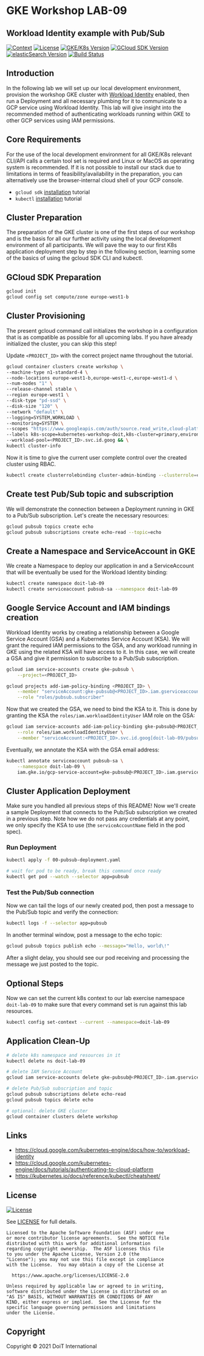 # GKE Workshop LAB-09

## Workload Identity example with Pub/Sub

[![Context](https://img.shields.io/badge/GKE%20Fundamentals-1-blue.svg)](https://opensource.org/licenses/Apache-2.0)
[![License](https://img.shields.io/badge/License-Apache%202.0-blue.svg)](https://opensource.org/licenses/Apache-2.0)
[![GKE/K8s Version](https://img.shields.io/badge/k8s%20version-1.18.20-blue.svg)](#)
[![GCloud SDK Version](https://img.shields.io/badge/gcloud%20version-359.0.0-blue.svg)](#)
[![elasticSearch Version](https://img.shields.io/badge/elasticsearch%20version-6.2.4-green.svg)](#)
[![Build Status](https://img.shields.io/badge/status-unstable-E47911.svg)](#)

## Introduction

In the following lab we will set up our local development environment, provision the workshop GKE cluster with [Workload Identity](https://cloud.google.com/kubernetes-engine/docs/how-to/workload-identity) enabled, then run a Deployment and all necessary plumbing for it to communicate to a GCP service using Workload Identity. This lab will give insight into the recommended method of authenticating workloads running within GKE to other GCP services using IAM permissions.

## Core Requirements

For the use of the local development environment for all GKE/K8s relevant CLI/API calls a certain tool set is required and Linux or MacOS as operating system is recommended. If it is not possible to install our stack due to limitations in terms of feasibility/availability in the preparation, you can alternatively use the browser-internal cloud shell of your GCP console.

- `gcloud sdk` [installation](https://cloud.google.com/sdk/docs/install) tutorial
- `kubectl` [installation](https://kubernetes.io/docs/tasks/tools/) tutorial

## Cluster Preparation

The preparation of the GKE cluster is one of the first steps of our workshop and is the basis for all our further activity using the local development environment of all participants. We will pave the way to our first K8s application deployment step by step in the following section, learning some of the basics of using the gcloud SDK CLI and kubectl.

## GCloud SDK Preparation
```bash
gcloud init
gcloud config set compute/zone europe-west1-b
```

## Cluster Provisioning

The present gcloud command call initializes the workshop in a configuration that is as compatible as possible for all upcoming labs. If you have already initialized the cluster, you can skip this step!

Update `<PROJECT_ID>` with the correct project name throughout the tutorial.

```bash
gcloud container clusters create workshop \
--machine-type n1-standard-4 \
--node-locations europe-west1-b,europe-west1-c,europe-west1-d \
--num-nodes "1" \
--release-channel stable \
--region europe-west1 \
--disk-type "pd-ssd" \
--disk-size "120" \
--network "default" \
--logging=SYSTEM,WORKLOAD \
--monitoring=SYSTEM \
--scopes "https://www.googleapis.com/auth/source.read_write,cloud-platform" \
--labels k8s-scope=kubernetes-workshop-doit,k8s-cluster=primary,environment=workshop \
--workload-pool=<PROJECT_ID>.svc.id.goog && \
kubectl cluster-info
```

Now it is time to give the current user complete control over the created cluster using RBAC.

```bash
kubectl create clusterrolebinding cluster-admin-binding --clusterrole=cluster-admin --user=$(gcloud config get-value account)
```

## Create test Pub/Sub topic and subscription

We will demonstrate the connection between a Deployment running in GKE to a Pub/Sub subscription. Let's create the necessary resources:

```bash
gcloud pubsub topics create echo
gcloud pubsub subscriptions create echo-read --topic=echo
```

## Create a Namespace and ServiceAccount in GKE

We create a Namespace to deploy our application in and a ServiceAccount that will be eventually be used for the Workload Identity binding:

```bash
kubectl create namespace doit-lab-09
kubectl create serviceaccount pubsub-sa --namespace doit-lab-09

```

## Google Service Account and IAM bindings creation

Workload Identity works by creating a relationship between a Google Service Account (GSA) and a Kubernetes Service Account (KSA). We will grant the required IAM permissions to the GSA, and any workload running in GKE using the related KSA will have access to it. In this case, we will create a GSA and give it permission to subscribe to a Pub/Sub subscription.

```bash
gcloud iam service-accounts create gke-pubsub \
    --project=<PROJECT_ID>

gcloud projects add-iam-policy-binding <PROJECT_ID> \
    --member "serviceAccount:gke-pubsub@<PROJECT_ID>.iam.gserviceaccount.com" \
    --role "roles/pubsub.subscriber"
```

Now that we created the GSA, we need to bind the KSA to it. This is done by granting the KSA the `roles/iam.workloadIdentityUser` IAM role on the GSA:

```bash
gcloud iam service-accounts add-iam-policy-binding gke-pubsub@<PROJECT_ID>.iam.gserviceaccount.com \
    --role roles/iam.workloadIdentityUser \
    --member "serviceAccount:<PROJECT_ID>.svc.id.goog[doit-lab-09/pubsub-sa]"
```

Eventually, we annotate the KSA with the GSA email address:

```bash
kubectl annotate serviceaccount pubsub-sa \
    --namespace doit-lab-09 \
    iam.gke.io/gcp-service-account=gke-pubsub@<PROJECT_ID>.iam.gserviceaccount.com
```

## Cluster Application Deployment

Make sure you handled all previous steps of this README! Now we'll create a sample Deployment that connects to the Pub/Sub subscription we created in a previous step. Note how we do not pass any credentials at any point, we only specify the KSA to use (the `serviceAccountName` field in the pod spec).

### Run Deployment
```bash
kubectl apply -f 00-pubsub-deployment.yaml

# wait for pod to be ready, break this command once ready
kubectl get pod --watch --selector app=pubsub
```

### Test the Pub/Sub connection

Now we can tail the logs of our newly created pod, then post a message to the Pub/Sub topic and verify the connection:

```bash
kubectl logs -f --selector app=pubsub
```

In another terminal window, post a message to the echo topic:

```bash
gcloud pubsub topics publish echo --message="Hello, world\!"
```

After a slight delay, you should see our pod receiving and processing the message we just posted to the topic.

## Optional Steps

Now we can set the current k8s context to our lab exercise namespace `doit-lab-09` to make sure that every command set is run against this lab resources.

```bash
kubectl config set-context --current --namespace=doit-lab-09
```

## Application Clean-Up

```bash
# delete k8s namespace and resources in it
kubectl delete ns doit-lab-09

# delete IAM Service Account
gcloud iam service-accounts delete gke-pubsub@<PROJECT_ID>.iam.gserviceaccount.com

# delete Pub/Sub subscription and topic
gcloud pubsub subscriptions delete echo-read
gcloud pubsub topics delete echo

# optional: delete GKE cluster
gcloud container clusters delete workshop
```

## Links

- https://cloud.google.com/kubernetes-engine/docs/how-to/workload-identity
- https://cloud.google.com/kubernetes-engine/docs/tutorials/authenticating-to-cloud-platform
- https://kubernetes.io/docs/reference/kubectl/cheatsheet/

## License

[![License](https://img.shields.io/badge/License-Apache%202.0-blue.svg)](https://opensource.org/licenses/Apache-2.0)

See [LICENSE](LICENSE) for full details.

    Licensed to the Apache Software Foundation (ASF) under one
    or more contributor license agreements.  See the NOTICE file
    distributed with this work for additional information
    regarding copyright ownership.  The ASF licenses this file
    to you under the Apache License, Version 2.0 (the
    "License"); you may not use this file except in compliance
    with the License.  You may obtain a copy of the License at

      https://www.apache.org/licenses/LICENSE-2.0

    Unless required by applicable law or agreed to in writing,
    software distributed under the License is distributed on an
    "AS IS" BASIS, WITHOUT WARRANTIES OR CONDITIONS OF ANY
    KIND, either express or implied.  See the License for the
    specific language governing permissions and limitations
    under the License.

## Copyright

Copyright © 2021 DoiT International
